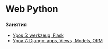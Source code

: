# Web Python


### Занятия

- [Урок 5: werkzeug, Flask](lessons/lesson.5/)
- [Урок 7: Django: apps, Views, Models, ORM](lessons/lesson.7/)
